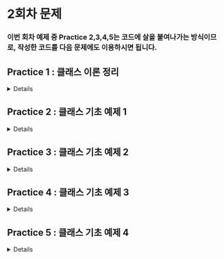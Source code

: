 # 2회차 문제

### 이번 회차 예제 중 Practice 2,3,4,5는 코드에 살을 붙여나가는 방식이므로, 작성한 코드를 다음 문제에도 이용하시면 됩니다.

## Practice 1 : 클래스 이론 정리
<details>

**[문제]** 클래스

**[설명]** 이번 예제는 이해를 돕기 위한 예제입니다. 편하게 읽어주세용.

자바에 존재하는 변수들 목록은 다음과 같다.
```java
class Variable {
    int instanceV;                 // 멤버 변수 중 인스턴스 변수  
    static int StaticV;            // 멤버 변수 중 클래스 변수

    void function(int localV1)        // 지역변수1 : localV1					
    {
        int localV2;                // 지역변수2 : localV2
    }
}
```
- **멤버 변수**

    **클래스 변수**와 **인스턴스 변수**가 존재한다.


- **클래스 변수**

  정의 : 맴버변수 중 static과 함께 선언된 변수 <br>
  특징 : 모든 인스턴스에 대해 공통된 저장공간을 갖기 때문에 항상 공통된 값을 갖는다. <br>
  외부에서 사용하는 경우에도 인스턴스를 생성하지 않고  바로 접근할 수 있다. ex) Variable.StaticV <br>
  생성시기 : 클래스가 메모리에 로딩되었을 때


- **인스턴스 변수**
  
  정의 : 맴버변수 중 static 없이 선언된 변수 <br> 
  특징 : 각각의 인스터스마다 독립된 값을 저장공간을 갖기 때문에 다른 값을 가질 수 있다. <br>
  생성시기 : 인스턴스가 생성되었을 때


- **지역 변수**

  정의 : 변수들 중 클래스 영역을 제외한 영역에서 선언된 변수로 맴버변수를 제외한 모든 변수<br>
  특징 : 클래스의 메서드 내에 선언되어 선언된 블럭( { } )에서만 사용 가능 <br>
  생성시기: 메서드 내의 변수 선언문이 실행되었을 때

여기까지의 내용은 C언어의 구조체 내용과 꽤 유사하다. 여기서 자바의 클래스는 변수뿐만 아니라 메서드(함수)또한 갖는다.

우선 객체의 정의는 다음과 같이 정리할 수 있다.

1) 사전적 정의: 실제로 존재하는 것
2) 객체지향이론에서의 정의: 실존하는 것뿐만 아니라 개념, 논리와 같은 무형적인 것
3) **프로그래밍에서의 정의: 클래스에 정의된 내용대로 메모리에 생성된 것**

이러한 객체를 생성하기 위해선, 주어진 클래스를 바탕으로 객체를 만들어야한다. 이 과정을 **인스턴스화**라고 부른다.
즉, 객체나 인스턴스나 비슷한 의미를 갖는다. 하지만 특정 클래스로부터 만들어졋다는 의미를 더욱 강조하기 위해 인스턴스라는 표현을 사용한다.

```java
class Cat {
    String Name;  	
    int Weight;		
    int Age;
    
    
    void Crying(){  // 선언부
      System.out.println("야옹"); // 구현부
    }
    
    void Eat() { // 선언부
      System.out.println("냠냠"); // 구현부 1
      this.Weight += 1;         // 구현부 2
    }
}
```

메서드란 클래스 내의 함수로 특정 작업을 수행하는 동작의 묶음을 의미한다.
메서드는 크게 선언부와 구현부로 구분된다. <br>
선언부에서는 **반환타입** **메소드명** (타입 변수명 ...)의 구조를 갖는다. 타입 변수명 ...를 보통 매개변수라고 표현한다. <br>

지금까지의 내용을 Crying이라는 메서드에 적용하여 하나하나 분리해보자.

- 선언부 : void Crying()
  - 반환타입 : void
  - 메소드명 : Crying
  - 매개변수 : 없음
- 구현부 : System.out.println("야옹");

객체의 메서드를 이용하기 위해선 **객체이름.메서드명**을 통해 메서드를 호출할 수 있다.
이렇게 여러 클래스에 대한 기본적인 구조를 설명하였다. 
이를 통해 클래스는 크게 멤버 변수와 메소드로 구분되며, 멤버 변수에는 클래스 변수, 인스턴스 변수가 존재하는 것을 파악할 수 있었다.

이제 클래스를 이용하여 객체를 생성해보는 과정을 진행할 것이다. 사실 이전 실습 시간에서 객체를 생성해본 적이 있다.
String 클래스와 Scanner 클래스를 이용하여 여러 가지 코드를 작성해 보았기 때문이다.

객체는 기본적으로 **new 연산자**를 이용하여 생성된다. new 연산자 + 생성자의 조합으로 클래스가 인스턴스화 된다.
그렇다면 생성자란 무엇일까? 다음 코드를 보자.

```java
class Account{
    int accountNumber;
    String name;
    
    Account(int accountNumber, String name){
        this.accountNumber = accountNumber;
        this.name = name;
    }
    
    Account(){
        this.accountNumber = 0;
        this.name = null;
    }
}
```

- 생성자란?

  인스턴스(객체)가 생성될 때 호출되는 인스턴스 초기화 메서드이다.
  생성자가 호출 됨으로써 인스턴스의 변수들이 초기화되고, 인스턴스 생성 시 필요한 것들이 실행된다.

  > 참고!! <br> 한가지 주의할 것은 생성자를 통해 인스턴스가 생성되는 것이 아니다.
  생성자는 인스터스의 변수들을 초기화하며 인스턴스 생성 시 필요한 것들을 실행하는 역할이고,
  실제 인스턴스 생성은 연산자 new 를 통하여 진행한다.

생성자 선언에는 두 가지 규칙이 존재한다.
1) 클래스와 같은 이름으로 만들 것
2) 반환 값을 적지말 것

만약 클래스 내에 생성자가 정의되지 않아있다면, 컴파일러는 자동적으로 기본 생성자를 추가하여 컴파일을 진행한다. 
기본 생성자의 구조는 다음과 같다.

`클래스이름(){ }`

사용자가 생성자를 생성하는 방식에는 여러가지가 존재한다. 매개변수가 존재하는 방식과 매개변수가 존재하지 않는 방식이다.
일반적으로는 매개변수로 입력한 값을 객체의 인스턴스 변수에 할당하여 값을 지정해준다.

추가적인 `this()` 생성자와 `super()` 생성자에 대해선 이후에 다루도록 하겠다.

이제 위의 코드를 아까처럼 하나하나씩 뜯어보자.

- 선언부 : Account(int accountName, String name)
  - 생성자는 항상 메소드명 위치에 클래스의 이름을 적어주어야 한다.
  - 이 생성자는 int형 변수와 String타입 변수를 매개변수로 받는다.
- 구현부1 : this.accountNumber = accountNumber;
  -  생성하려는 객체의 accountNumber이라는 멤버변수에 매개 변수로 받은 accountNumber의 값을 할당한다.
- 구현부2 : this.name = name;
  - 위의 내용과 동일하게 매개변수로 받은 name을 객체의 변수 중 name에 할당한다.

이제 이를 적용한 코드를 아래에서 보자.

**[코드]**

```java
public class Practice1 {
  public static void main(String[] args) {
    Account account = new Account(1234, "HANTOR", 100000);
    account.showmethemoney();
  }
}

class Account{
  int accountNumber;
  String name;
  int money;
  
  Account(int accountNumber, String name, int money){
    this.accountNumber = accountNumber;
    this.name = name;
    this.money = money;
  }

  Account(){
    this.accountNumber = 0;
    this.name = null;
  }
  
  void showmethemoney(){
    System.out.println(this.money);
  }
  
  
}
```

</details>

## Practice 2 : 클래스 기초 예제 1

<details>

**[문제]** 다음과 같은 멤버 변수를 갖는 Student_02 클래스를 선언하시오.

**[설명]**

| 타입 | 변수명  | 설명 |
|----|------|-------|
| String | name | 학생의 이름 |
| int | ban  | 반 번호 |
| int | no   | 번호  |
| int | kor  | 국어 성적 |
| int | math | 수학 성적|
| int | eng  | 영어 성적 |

**[코드]**
```java
class Student_02{
    // TO DO : 조건에 맞게 Student 멤버 변수 선언하기
  
    //
}
```

</details>

## Practice 3 : 클래스 기초 예제 2
<details>

**[문제]** 클래스에 메소드 추가하기

**[설명]** 조건에 맞게 2개의 메소드를 선언해보자.

| 메서드명       | 기능                         | 반환 타입  | 매개 변수 |
|------------|----------------------------|--------|-----|
| getTotal   | kor, eng, math의 값을 모두 더한다. | int    | 없음  |
| getAverage | 총점을 과목 수로 나눈 평균 값을 구한다.    | double | 없음  |
| getInfo | "반, 번호, 이름"의 형태로 객체의 변수 값을 출력한다. | void | 없음 |

**[코드]**
```java
class Practice3 {
    public static void main(String args[]) {
      Student std = new Student();
      std.name = "Hantor";
      std.ban = 2;
      std.no = 4;
      std.kor = 90;
      std.math = 100;
      std.eng = 95;
      
      System.out.println("정보:"+std.getInfo());
      System.out.println("총점:"+std.getTotal());
      System.out.println("평균:"+std.getAverage());
    }
}

class Student {
    String name;
    int ban;
    int no;
    int kor;
    int eng;
    int math;
    
    // TO DO : getTotal(), getAverage(), getInfo() 메서드 선언하기
}
```
</details>

## Practice 4 : 클래스 기초 예제 3
<details>

**[문제]** 생성자를 선언하여 Student 객체를 생성해보자.

**[설명]** Practice 2,3에서는 객체 생성 시, 기본으로 존재하는 기본 생성자 `Student() { };` 를 이용하여 객체를 생성하였다.
이제 생성자를 클래스에 직접 작성하여보자.

| 메서드명    | 기능                      | 반환 타입   | 매개 변수 |
|---------|-------------------------|---------|-----|
| Student | Student 멤버 변수의 값을 할당한다. | 작성하지 않음 | Student의 모든 멤버 변수 |

**[코드]** 
```java
class Practice4 {
  public static void main(String args[]) {
    Student std = new Student("Hantor", 1, 30, 90, 88, 100);

    System.out.println("정보:"+std.getInfo());
    System.out.println("총점:"+std.getTotal());
    System.out.println("평균:"+std.getAverage());
  }
}
class Student {
    String name;
    int ban;
    int no;
    int kor;
    int eng;
    int math;
    
    // TO DO : Student 객체 생성자 작성하기
  
    //
}
```
</details>

## Practice 5 : 클래스 기초 예제 4

<details>

**[문제]** 생성자의 응용

**[설명]** 클래스에 새로운 멤버 변수를 추가하자. `String` 타입으로 `level`이라는 변수명을 가진 변수이다.
그리고 앞서 만든 생성자에서 `level`에 들어가는 데이터를 설정하는데, 조건은 다음과 같다.

- 평균이 90점 이상인 경우 "상"
- 평균이 80점 이상 90점 미만인 경우 "중"
- 평균이 80점 미만인 경우 "하"로 정한다.

**[코드]**
```java
class Practice5{
  public static void main(String args[]) {
    Student std = new Student("Hantor", 1, 30, 90, 88, 100);
    
    System.out.println("정보:"+std.getInfo());
    System.out.println("총점:"+std.getTotal());
    System.out.println("평균:"+std.getAverage());
    System.out.println("수준:"+std.level);
  }
}
class Student {
  String name;
  int ban;
  int no;
  int kor;
  int eng;
  int math;
  // TO DO : level 변수 추가 및 생성자 수정
    
  //
}
```

</details>
